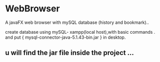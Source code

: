 # WebBrowser
 A javaFX web browser with mySQL database (history and bookmark)..
 
 create database using mySQL- xampp(local host),with basic commands . and put { mysql-connector-java-5.1.43-bin.jar }
 in desktop.
 ## u will find the jar file inside the project ...
